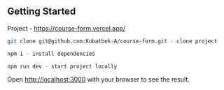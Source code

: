 ## Getting Started

Project - https://course-form.vercel.app/

```bash
git clone git@github.com:Kubatbek-A/course-form.git - clone project

npm i - install dependencies

npm run dev - start project locally
```

Open [http://localhost:3000](http://localhost:3000) with your browser to see the result.
